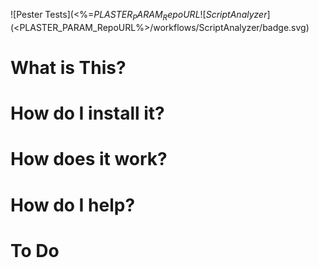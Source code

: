 ![Pester Tests](<%=$PLASTER_PARAM_RepoURL%>/workflows/Pester%20Tests/badge.svg)
![ScriptAnalyzer](<%=$PLASTER_PARAM_RepoURL%>/workflows/ScriptAnalyzer/badge.svg)

# What is This?

# How do I install it?

# How does it work?

# How do I help?

# To Do